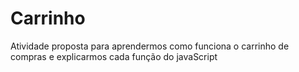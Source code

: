 # Carrinho
Atividade proposta para aprendermos como funciona o carrinho de compras e explicarmos cada função do javaScript
